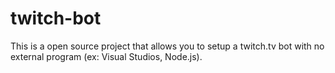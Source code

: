 # twitch-bot
This is a open source project that allows you to setup a twitch.tv bot with no external program (ex: Visual Studios, Node.js).
